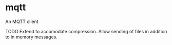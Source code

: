 # mqtt
An MQTT client

TODO
Extend to accomodate compression.  Allow sending of files in addition to in memory messages.